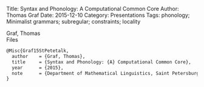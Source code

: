Title: Syntax and Phonology: A Computational Common Core
Author: Thomas Graf
Date: 2015-12-10
Category: Presentations
Tags: phonology; Minimalist grammars; subregular; constraints; locality

<div markdown class="authors">
Graf, Thomas
</div>

<div markdown class="files">
<span id="files-title">Files</span>
</div>

~~~latex
@Misc{Graf15StPetetalk,
  author	= {Graf, Thomas},
  title		= {Syntax and Phonology: {A} Computational Common Core},
  year		= {2015},
  note		= {Department of Mathematical Linguistics, Saint Petersburg State University, St. Petersburg, Russia}
}
~~~
